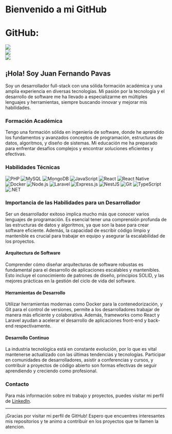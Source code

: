# Bienvenido a mi GitHub

# GitHub:
![](https://github-readme-stats.vercel.app/api?username=juanpavasgarzon&theme=dark&hide_border=false&include_all_commits=true&count_private=true)<br/>
![](https://github-readme-streak-stats.herokuapp.com/?user=juanpavasgarzon&theme=dark&hide_border=false)<br/>
![](https://github-readme-stats.vercel.app/api/top-langs/?username=juanpavasgarzon&theme=dark&hide_border=false&include_all_commits=true&count_private=true&layout=compact)

## ¡Hola! Soy Juan Fernando Pavas

Soy un desarrollador full-stack con una sólida formación académica y una amplia experiencia en diversas tecnologías. Mi pasión por la tecnología y el desarrollo de software me ha llevado a especializarme en múltiples lenguajes y herramientas, siempre buscando innovar y mejorar mis habilidades.

### Formación Académica

Tengo una formación sólida en ingeniería de software, donde he aprendido los fundamentos y avanzados conceptos de programación, estructuras de datos, algoritmos, y diseño de sistemas. Mi educación me ha preparado para enfrentar desafíos complejos y encontrar soluciones eficientes y efectivas.

### Habilidades Técnicas

![PHP](https://img.shields.io/badge/PHP-777BB4?style=for-the-badge&logo=php&logoColor=white)
![MySQL](https://img.shields.io/badge/MySQL-4479A1?style=for-the-badge&logo=mysql&logoColor=white)
![MongoDB](https://img.shields.io/badge/MongoDB-4EA94B?style=for-the-badge&logo=mongodb&logoColor=white)
![JavaScript](https://img.shields.io/badge/JavaScript-F7DF1E?style=for-the-badge&logo=javascript&logoColor=black)
![React](https://img.shields.io/badge/React-61DAFB?style=for-the-badge&logo=react&logoColor=black)
![React Native](https://img.shields.io/badge/React_Native-20232A?style=for-the-badge&logo=react&logoColor=61DAFB)
![Docker](https://img.shields.io/badge/Docker-2496ED?style=for-the-badge&logo=docker&logoColor=white)
![Node.js](https://img.shields.io/badge/Node.js-339933?style=for-the-badge&logo=nodedotjs&logoColor=white)
![Laravel](https://img.shields.io/badge/Laravel-FF2D20?style=for-the-badge&logo=laravel&logoColor=white)
![Express.js](https://img.shields.io/badge/Express.js-000000?style=for-the-badge&logo=express&logoColor=white)
![NestJS](https://img.shields.io/badge/NestJS-E0234E?style=for-the-badge&logo=nestjs&logoColor=white)
![Git](https://img.shields.io/badge/Git-F05032?style=for-the-badge&logo=git&logoColor=white)
![TypeScript](https://img.shields.io/badge/TypeScript-007ACC?style=for-the-badge&logo=typescript&logoColor=white)
![.NET](https://img.shields.io/badge/.NET-512BD4?style=for-the-badge&logo=dotnet&logoColor=white)

### Importancia de las Habilidades para un Desarrollador

Ser un desarrollador exitoso implica mucho más que conocer varios lenguajes de programación. Es esencial tener una comprensión profunda de las estructuras de datos y algoritmos, ya que son la base para crear software eficiente. Además, la capacidad de escribir código limpio y mantenible es crucial para trabajar en equipo y asegurar la escalabilidad de los proyectos.

#### Arquitectura de Software

Comprender cómo diseñar arquitecturas de software robustas es fundamental para el desarrollo de aplicaciones escalables y mantenibles. Esto incluye el conocimiento de patrones de diseño, principios SOLID, y las mejores prácticas en la gestión del ciclo de vida del software.

#### Herramientas de Desarrollo

Utilizar herramientas modernas como Docker para la contenedorización, y Git para el control de versiones, permite a los desarrolladores trabajar de manera más eficiente y colaborativa. Además, frameworks como React y Laravel ayudan a acelerar el desarrollo de aplicaciones front-end y back-end respectivamente.

#### Desarrollo Continuo

La industria tecnológica está en constante evolución, por lo que es vital mantenerse actualizado con las últimas tendencias y tecnologías. Participar en comunidades de desarrolladores, asistir a conferencias y cursos, y contribuir a proyectos de código abierto son formas efectivas de seguir aprendiendo y creciendo como profesional.

### Contacto

Para más información sobre mi trabajo y proyectos, puedes visitar mi perfil de [LinkedIn](https://www.linkedin.com/in/juanpavasgarzon).

---

¡Gracias por visitar mi perfil de GitHub! Espero que encuentres interesantes mis repositorios y te animo a contribuir en los proyectos que te llamen la atencion.
